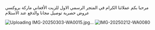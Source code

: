 مرحبا بكم عملائنا الكرام في المتجر الرسمي الاول للزيت الأفغاني ماركة بروكسي 
عروض حصرية توصيل مجانا والدفع عند الاستلام 

<!---
proxyoil/proxyoil is a ✨ special ✨ repository because its `README.md` (this file) appears on your GitHub profile.
You can click the Preview link to take a look at your changes.
--->
![Uploading IMG-20250303-WA0015.jpg…]()
![IMG-20250212-WA0080](https://github.com/user-attachments/assets/777723ab-0b4d-462c-97b8-f419cbea728c)

